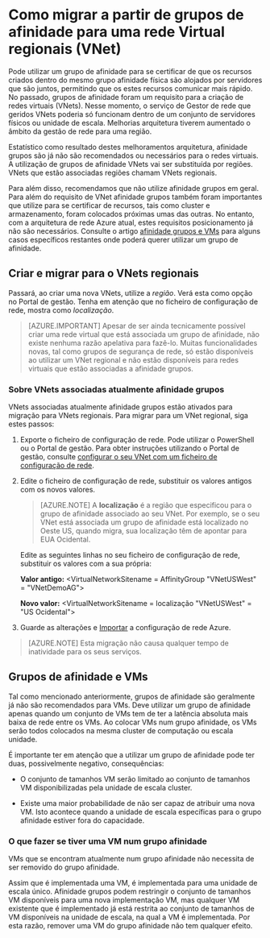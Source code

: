 <properties 
   pageTitle="Como migrar a partir de grupos de afinidade para uma rede Virtual regionais (VNet)"
   description="Saiba como migrar a partir de grupos de afinidade para vnets regionais"
   services="virtual-network"
   documentationCenter="na"
   authors="jimdial"
   manager="carmonm"
   editor="tysonn" />
<tags 
   ms.service="virtual-network"
   ms.devlang="na"
   ms.topic="article"
   ms.tgt_pltfrm="na"
   ms.workload="infrastructure-services"
   ms.date="03/15/2016"
   ms.author="jdial" />

# <a name="how-to-migrate-from-affinity-groups-to-a-regional-virtual-network-vnet"></a>Como migrar a partir de grupos de afinidade para uma rede Virtual regionais (VNet)

Pode utilizar um grupo de afinidade para se certificar de que os recursos criados dentro do mesmo grupo afinidade física são alojados por servidores que são juntos, permitindo que os estes recursos comunicar mais rápido. No passado, grupos de afinidade foram um requisito para a criação de redes virtuais (VNets). Nesse momento, o serviço de Gestor de rede que geridos VNets poderia só funcionam dentro de um conjunto de servidores físicos ou unidade de escala. Melhorias arquitetura tiverem aumentado o âmbito da gestão de rede para uma região.

Estatístico como resultado destes melhoramentos arquitetura, afinidade grupos são já não são recomendados ou necessários para o redes virtuais. A utilização de grupos de afinidade VNets vai ser substituída por regiões. VNets que estão associadas regiões chamam VNets regionais.

Para além disso, recomendamos que não utilize afinidade grupos em geral. Para além do requisito de VNet afinidade grupos também foram importantes que utilize para se certificar de recursos, tais como cluster e armazenamento, foram colocados próximas umas das outras. No entanto, com a arquitetura de rede Azure atual, estes requisitos posicionamento já não são necessários. Consulte o artigo [afinidade grupos e VMs](#Affinity-groups-and-VMs) para alguns casos específicos restantes onde poderá querer utilizar um grupo de afinidade.

## <a name="creating-and-migrating-to-regional-vnets"></a>Criar e migrar para o VNets regionais

Passará, ao criar uma nova VNets, utilize a *região*. Verá esta como opção no Portal de gestão. Tenha em atenção que no ficheiro de configuração de rede, mostra como *localização*.

>[AZURE.IMPORTANT] Apesar de ser ainda tecnicamente possível criar uma rede virtual que está associada um grupo de afinidade, não existe nenhuma razão apelativa para fazê-lo. Muitas funcionalidades novas, tal como grupos de segurança de rede, só estão disponíveis ao utilizar um VNet regional e não estão disponíveis para redes virtuais que estão associadas a afinidade grupos.

### <a name="about-vnets-currently-associated-with-affinity-groups"></a>Sobre VNets associadas atualmente afinidade grupos

VNets associadas atualmente afinidade grupos estão ativados para migração para VNets regionais. Para migrar para um VNet regional, siga estes passos:

1. Exporte o ficheiro de configuração de rede. Pode utilizar o PowerShell ou o Portal de gestão. Para obter instruções utilizando o Portal de gestão, consulte [configurar o seu VNet com um ficheiro de configuração de rede](virtual-networks-using-network-configuration-file.md).

1. Edite o ficheiro de configuração de rede, substituir os valores antigos com os novos valores. 

    > [AZURE.NOTE] A **localização** é a região que especificou para o grupo de afinidade associado ao seu VNet. Por exemplo, se o seu VNet está associada um grupo de afinidade está localizado no Oeste US, quando migra, sua localização têm de apontar para EUA Ocidental. 
    
    Edite as seguintes linhas no seu ficheiro de configuração de rede, substituir os valores com a sua própria: 

    **Valor antigo:** \<VirtualNetworkSitename = AffinityGroup "VNetUSWest" = "VNetDemoAG"\> 

    **Novo valor:** \<VirtualNetworkSitename = localização "VNetUSWest" = "US Ocidental"\>

1. Guarde as alterações e [Importar](virtual-networks-using-network-configuration-file.md) a configuração de rede Azure.

>[AZURE.NOTE] Esta migração não causa qualquer tempo de inatividade para os seus serviços.

## <a name="affinity-groups-and-vms"></a>Grupos de afinidade e VMs

Tal como mencionado anteriormente, grupos de afinidade são geralmente já não são recomendados para VMs. Deve utilizar um grupo de afinidade apenas quando um conjunto de VMs tem de ter a latência absoluta mais baixa de rede entre os VMs. Ao colocar VMs num grupo afinidade, os VMs serão todos colocados na mesma cluster de computação ou escala unidade.

É importante ter em atenção que a utilizar um grupo de afinidade pode ter duas, possivelmente negativo, consequências:

- O conjunto de tamanhos VM serão limitado ao conjunto de tamanhos VM disponibilizadas pela unidade de escala cluster.

- Existe uma maior probabilidade de não ser capaz de atribuir uma nova VM. Isto acontece quando a unidade de escala específicas para o grupo afinidade estiver fora do capacidade.

### <a name="what-to-do-if-you-have-a-vm-in-an-affinity-group"></a>O que fazer se tiver uma VM num grupo afinidade

VMs que se encontram atualmente num grupo afinidade não necessita de ser removido do grupo afinidade.

Assim que é implementada uma VM, é implementada para uma unidade de escala único. Afinidade grupos podem restringir o conjunto de tamanhos VM disponíveis para uma nova implementação VM, mas qualquer VM existente que é implementado já está restrita ao conjunto de tamanhos de VM disponíveis na unidade de escala, na qual a VM é implementada. Por esta razão, remover uma VM do grupo afinidade não tem qualquer efeito.
 
